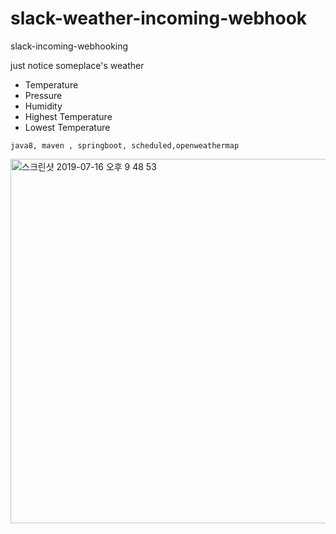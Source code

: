 # slack-weather-incoming-webhook

slack-incoming-webhooking 

just notice someplace's weather

- Temperature
- Pressure
- Humidity
- Highest Temperature
- Lowest Temperature

``` 
java8, maven , springboot, scheduled,openweathermap

```

<img width="583" alt="스크린샷 2019-07-16 오후 9 48 53" src="https://user-images.githubusercontent.com/42599161/61295837-e1f0a400-a813-11e9-9515-214ca1af2089.png">
